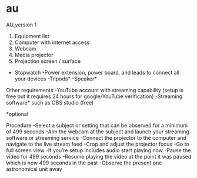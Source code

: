 # au
AU_version 1

1. Equipment list
2. Computer with internet access
3. Webcam
4. Media projector
5. Projection screen / surface
- Stopwatch 
-Power extension, power board, and leads to connect all your devices
-Tripods*
-Speaker*

Other requirements
-YouTube account with streaming capability (setup is free but it requires 24 hours for google/YouTube verification)
-Streaming software* such as OBS studio (free)

*optional


Procedure
-Select a subject or setting  that can be observed for a minimum of 499 seconds
-Aim the webcam at the subject and launch your streaming software or streaming service
-Connect the projector to the computer and navigate to the live stream feed
-Crop and adjust the projector focus
-Go to full screen view
-If you’re setup includes audio start playing now
-Pause the video for 499 seconds
-Resume playing the video at the point it was paused which is now 499 seconds in the past
-Observe the present one astronomical unit away
